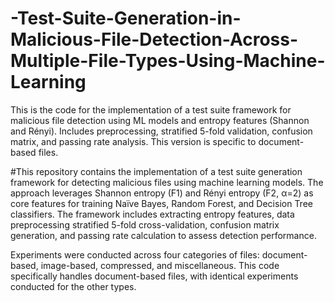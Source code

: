 # -Test-Suite-Generation-in-Malicious-File-Detection-Across-Multiple-File-Types-Using-Machine-Learning
 This is the code for the implementation of a test suite framework for malicious file detection using ML models and entropy features (Shannon and Rényi). Includes preprocessing, stratified 5-fold validation, confusion matrix, and passing rate analysis. This version is specific to document-based files.

#This repository contains the implementation of a test suite generation framework for detecting malicious files using machine learning models. The approach leverages Shannon entropy (F1) and Rényi entropy (F2, α=2) as core features for training Naïve Bayes, Random Forest, and Decision Tree classifiers. The framework includes  extracting entropy features,  data preprocessing  stratified 5-fold cross-validation, confusion matrix generation, and passing rate calculation to assess detection performance.

Experiments were conducted across four categories of files: document-based, image-based, compressed, and miscellaneous. This code specifically handles document-based files, with identical experiments conducted for the other types.


